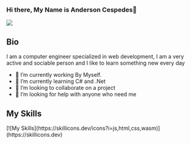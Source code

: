 ### Hi there, My Name is Anderson Cespedes👋
<p align="left">
   <img src="https://img.shields.io/badge/STATUS-LEARNING-green">
</p>
<h2>Bio</h2>
<p>I am a computer engineer specialized in web development, I am a very active and sociable person and I like to learn something new every day</p>
<ul>
  <li>🔭 I’m currently working By Myself.</li>
  <li>🌱 I’m currently learning C# and .Net</li>
  <li>👯 I’m looking to collaborate on a project</li>
  <li>🤔 I’m looking for help with anyone who need me</li>
</ul>
<h2>My Skills</h2>
<p>
  [![My Skills](https://skillicons.dev/icons?i=js,html,css,wasm)](https://skillicons.dev)
</p>

